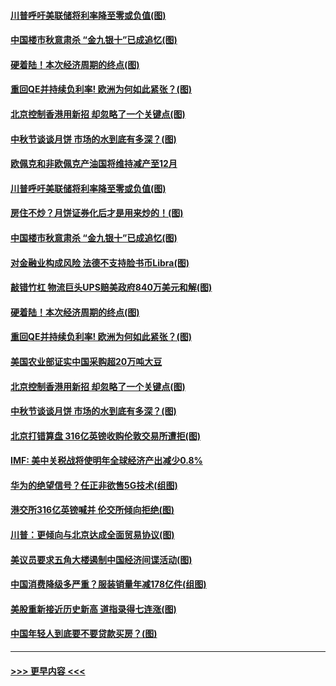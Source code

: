 #### [川普呼吁美联储将利率降至零或负值(图)](../pages/p5/907303.md?t=09141644) 
#### [中国楼市秋意肃杀 “金九银十”已成追忆(图)](../pages/p5/907275.md?t=09141644) 
#### [硬着陆！本次经济周期的终点(图)](../pages/p5/907268.md?t=09141644) 
#### [重回QE并持续负利率! 欧洲为何如此紧张？(图)](../pages/p5/907269.md?t=09141644) 
#### [北京控制香港用新招 却忽略了一个关键点(图)](../pages/p5/907256.md?t=09141644) 
#### [中秋节谈谈月饼 市场的水到底有多深？(图)](../pages/p5/907241.md?t=09141644) 
#### [欧佩克和非欧佩克产油国将维持减产至12月](../pages/p5/907339.md?t=09141644) 
#### [川普呼吁美联储将利率降至零或负值(图)](../pages/p5/907303.md?t=09141644) 
#### [房住不炒？月饼证券化后才是用来炒的！(图)](../pages/p5/907337.md?t=09141644) 
#### [中国楼市秋意肃杀 “金九银十”已成追忆(图)](../pages/p5/907275.md?t=09141644) 
#### [对金融业构成风险 法德不支持脸书币Libra(图)](../pages/p5/907312.md?t=09141644) 
#### [敲错竹杠 物流巨头UPS赔美政府840万美元和解(图)](../pages/p5/907308.md?t=09141644) 
#### [硬着陆！本次经济周期的终点(图)](../pages/p5/907268.md?t=09141644) 
#### [重回QE并持续负利率! 欧洲为何如此紧张？(图)](../pages/p5/907269.md?t=09141644) 
#### [美国农业部证实中国采购超20万吨大豆](../pages/p5/907287.md?t=09141644) 
#### [北京控制香港用新招 却忽略了一个关键点(图)](../pages/p5/907256.md?t=09141644) 
#### [中秋节谈谈月饼 市场的水到底有多深？(图)](../pages/p5/907241.md?t=09141644) 
#### [北京打错算盘 316亿英镑收购伦敦交易所遭拒(图)](../pages/p5/907236.md?t=09141644) 
#### [IMF: 美中关税战将使明年全球经济产出减少0.8%](../pages/p5/907233.md?t=09141644) 
#### [华为的绝望信号？任正非欲售5G技术(组图)](../pages/p5/907155.md?t=09141644) 
#### [港交所316亿英镑喊并 伦交所倾向拒绝(图)](../pages/p5/907207.md?t=09141644) 
#### [川普：更倾向与北京达成全面贸易协议(图)](../pages/p5/907211.md?t=09141644) 
#### [美议员要求五角大楼遏制中国经济间谍活动(图)](../pages/p5/907199.md?t=09141644) 
#### [中国消费降级多严重？服装销量年减178亿件(组图)](../pages/p5/907157.md?t=09141644) 
#### [美股重新接近历史新高 道指录得七连涨(图)](../pages/p5/907182.md?t=09141644) 
#### [中国年轻人到底要不要贷款买房？(图)](../pages/p5/907162.md?t=09141644) 

----
#### [ >>> 更早内容 <<< ](../indexes/p5-earlier.md)
